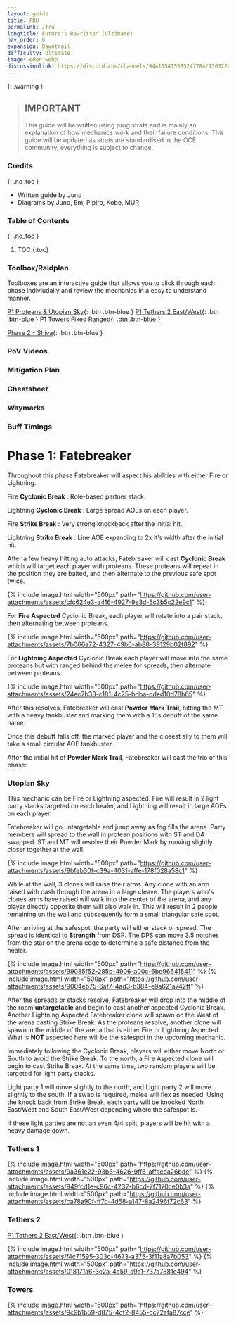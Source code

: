 ```yaml
---
layout: guide
title: FRU
permalink: /fru
longtitle: Future's Rewritten (Ultimate)
nav_order: 6
expansion: Dawntrail
difficulty: Ultimate
image: eden.webp
discussionlink: https://discord.com/channels/944115415385247784/1303228301015384106
---
```


{: .warning }
> ## IMPORTANT
> This guide will be written using prog strats and is mainly an explanation of how mechanics work and their failure conditions.
> This guide will be updated as strats are standardised in the OCE community, everything is subject to change.

### Credits
{: .no_toc }
- Written guide by Juno
- Diagrams by Juno, Em, Pipiro, Kobe, MUR

### Table of Contents
{: .no_toc }

1. TOC
{:toc}

### Toolbox/Raidplan
Toolboxes are an interactive guide that allows you to click through each phase indiviudally and review the mechanics in a easy to understand manner.

[P1 Proteans & Utopian Sky](https://raidplan.io/plan/WlRr-qtrUTEPiaJZ){: .btn .btn-blue }
[P1 Tethers 2 East/West](https://raidplan.io/plan/TOsL-pQk0vGJXBS7){: .btn .btn-blue }
[P1 Towers Fixed Ranged](https://raidplan.io/plan/abSWBVZClS5m1HwD){: .btn .btn-blue }

[Phase 2 - Shiva](https://raidplan.io/plan/UWRJc6PQhPjdgNSI){: .btn .btn-blue }

### PoV Videos

### Mitigation Plan

### Cheatsheet

### Waymarks

### Buff Timings

# Phase 1: Fatebreaker

Throughout this phase Fatebreaker will aspect his abilities with either Fire or Lightning.

Fire **Cyclonic Break**
: Role-based partner stack.

Lightning **Cyclonic Break**
: Large spread AOEs on each player.

Fire **Strike Break**
: Very strong knockback after the initial hit.

Lightning **Strike Break**
: Line AOE expanding to 2x it's width after the initial hit.

After a few heavy hitting auto attacks, Fatebreaker will cast **Cyclonic Break** which will target each player with proteans.
These proteans will repeat in the position they are baited, and then alternate to the previous safe spot twice.

{% include image.html width="500px" path="https://github.com/user-attachments/assets/cfc624e3-a416-4927-9e3d-5c3b5c22e9c1" %}

For **Fire Aspected** Cyclonic Break, each player will rotate into a pair stack, then alternating between proteans.

{% include image.html width="500px" path="https://github.com/user-attachments/assets/7b066a72-4327-49b0-ab88-39129b02f892" %}

For **Lightning Aspected** Cyclonic Break each player will move into the same proteans but with ranged behind the melee for spreads, then alternate between proteans.

{% include image.html width="500px" path="https://github.com/user-attachments/assets/24ec7b38-c181-4c25-bdba-dded10d78b65" %}

After this resolves, Fatebreaker will cast **Powder Mark Trail**, hitting the MT with a heavy tankbuster and marking them with a 15s debuff of the same name.

Once this debuff falls off, the marked player and the closest ally to them will take a small circular AOE tankbuster.

After the initial hit of **Powder Mark Trail**, Fatebreaker will cast the trio of this phase:

### Utopian Sky

This mechanic can be Fire or Lightning aspected. Fire will result in 2 light party stacks targeted on each healer, and Lightning will result in large AOEs on each player.

Fatebreaker will go untargetable and jump away as fog fills the arena. Party members will spread to the wall in protean positions with ST and D4 swapped. ST and MT will resolve their Powder Mark by moving slightly closer together at the wall.

{% include image.html width="500px" path="https://github.com/user-attachments/assets/9bfeb30f-c39a-4031-affe-178f028a58c1" %}

While at the wall, 3 clones will raise their arms. Any clone with an arm raised with dash through the arena in a large cleave. The players who's clones arms have raised will walk into the center of the arena, and any player directly opposite them will also walk in. 
This will result in 2 people remaining on the wall and subsequently form a small triangular safe spot. 

After arriving at the safespot, the party will either stack or spread. The spread is identical to **Strength** from DSR. 
The DPS can move 3.5 notches from the star on the arena edge to determine a safe distance from the healer.

{% include image.html width="500px" path="https://github.com/user-attachments/assets/99085f52-285b-4906-a00c-6bd966415411" %}
{% include image.html width="500px" path="https://github.com/user-attachments/assets/9004eb75-6af7-4ad3-b384-e9a621a742ff" %}

After the spreads or stacks resolve, Fatebreaker will drop into the middle of the room **untargetable** and begin to cast another aspected Cyclonic Break. Another Lightning Aspected Fatebreaker clone will spawn on the West of the arena casting Strike Break. As the proteans resolve, another clone will spawn in the middle of the arena that is either Fire or Lightning Aspected. What is **NOT** aspected here will be the safespot in the upcoming mechanic.

Immediately following the Cyclonic Break, players will either move North or South to avoid the Strike Break. To the north, a Fire Aspected clone will begin to cast Strike Break. At the same time, two random players will be targeted for light party stacks. 

Light party 1 will move slightly to the north, and Light party 2 will move slightly to the south. If a swap is required, melee will flex as needed. Using the knock back from Strike Break, each party will be knocked North East/West and South East/West depending where the safespot is. 

If these light parties are not an even 4/4 split, players will be hit with a heavy damage down.

### Tethers 1

{% include image.html width="500px" path="https://github.com/user-attachments/assets/9a361e22-93b6-4626-9ff6-affacda26bde" %}
{% include image.html width="500px" path="https://github.com/user-attachments/assets/949fcd1e-c96c-4232-b6cd-7f7170ce0b3a" %}
{% include image.html width="500px" path="https://github.com/user-attachments/assets/ca78a90f-ff7d-4d58-a147-8a2496f72c63" %}

### Tethers 2

[P1 Tethers 2 East/West](https://raidplan.io/plan/TOsL-pQk0vGJXBS7){: .btn .btn-blue }

{% include image.html width="500px" path="https://github.com/user-attachments/assets/f4c71595-303c-4673-a375-3f11a8a7b053" %}
{% include image.html width="500px" path="https://github.com/user-attachments/assets/018171a6-3c2a-4c59-a9a1-737a7881e494" %}

### Towers

{% include image.html width="500px" path="https://github.com/user-attachments/assets/9c9b1b59-d875-4cf2-8455-cc72afa87cce" %}

